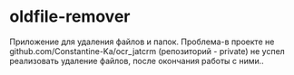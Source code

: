 # oldfile-remover
Приложение для удаления файлов и папок. Проблема-в проекте не github.com/Constantine-Ka/ocr_jatcrm (репозиторий - private) не успел реализовать удаление файлов, после окончания работы с ними..
